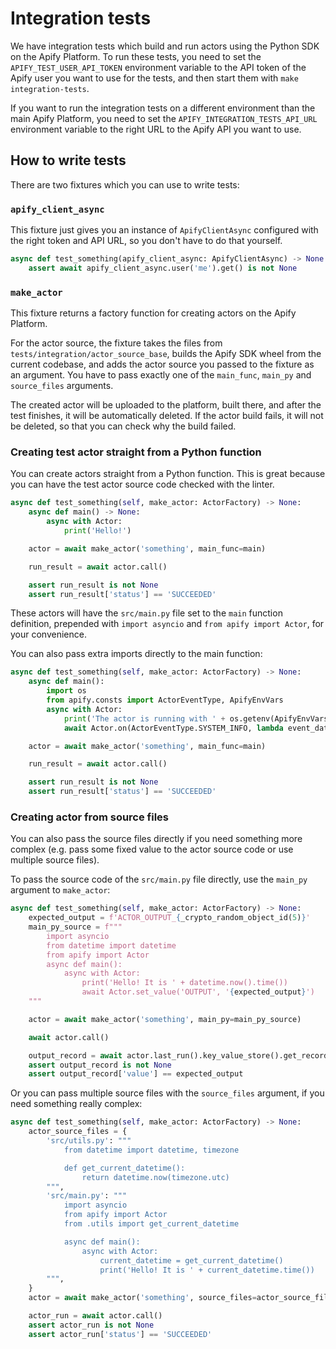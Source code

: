 Integration tests
=================

We have integration tests which build and run actors using the Python SDK on the Apify Platform.
To run these tests, you need to set the `APIFY_TEST_USER_API_TOKEN` environment variable to the API token of the Apify user you want to use for the tests,
and then start them with `make integration-tests`.

If you want to run the integration tests on a different environment than the main Apify Platform,
you need to set the `APIFY_INTEGRATION_TESTS_API_URL` environment variable to the right URL to the Apify API you want to use.

How to write tests
------------------

There are two fixtures which you can use to write tests:

### `apify_client_async`

This fixture just gives you an instance of `ApifyClientAsync` configured with the right token and API URL,
so you don't have to do that yourself.

```python
async def test_something(apify_client_async: ApifyClientAsync) -> None:
    assert await apify_client_async.user('me').get() is not None
```

### `make_actor`

This fixture returns a factory function for creating actors on the Apify Platform.

For the actor source, the fixture takes the files from `tests/integration/actor_source_base`,
builds the Apify SDK wheel from the current codebase,
and adds the actor source you passed to the fixture as an argument.
You have to pass exactly one of the `main_func`, `main_py` and `source_files` arguments.

The created actor will be uploaded to the platform, built there, and after the test finishes, it will be automatically deleted.
If the actor build fails, it will not be deleted, so that you can check why the build failed.

### Creating test actor straight from a Python function

You can create actors straight from a Python function.
This is great because you can have the test actor source code checked with the linter.

```python
async def test_something(self, make_actor: ActorFactory) -> None:
    async def main() -> None:
        async with Actor:
            print('Hello!')

    actor = await make_actor('something', main_func=main)

    run_result = await actor.call()

    assert run_result is not None
    assert run_result['status'] == 'SUCCEEDED'
```

These actors will have the `src/main.py` file set to the `main` function definition,
prepended with `import asyncio` and `from apify import Actor`, for your convenience.

You can also pass extra imports directly to the main function:

```python
async def test_something(self, make_actor: ActorFactory) -> None:
    async def main():
        import os
        from apify.consts import ActorEventType, ApifyEnvVars
        async with Actor:
            print('The actor is running with ' + os.getenv(ApifyEnvVars.MEMORY_MBYTES) + 'MB of memory')
            await Actor.on(ActorEventType.SYSTEM_INFO, lambda event_data: print(event_data))

    actor = await make_actor('something', main_func=main)

    run_result = await actor.call()

    assert run_result is not None
    assert run_result['status'] == 'SUCCEEDED'
```

### Creating actor from source files

You can also pass the source files directly if you need something more complex
(e.g. pass some fixed value to the actor source code or use multiple source files).

To pass the source code of the `src/main.py` file directly, use the `main_py` argument to `make_actor`:

```python
async def test_something(self, make_actor: ActorFactory) -> None:
    expected_output = f'ACTOR_OUTPUT_{_crypto_random_object_id(5)}'
    main_py_source = f"""
        import asyncio
        from datetime import datetime
        from apify import Actor
        async def main():
            async with Actor:
                print('Hello! It is ' + datetime.now().time())
                await Actor.set_value('OUTPUT', '{expected_output}')
    """

    actor = await make_actor('something', main_py=main_py_source)

    await actor.call()

    output_record = await actor.last_run().key_value_store().get_record('OUTPUT')
    assert output_record is not None
    assert output_record['value'] == expected_output

```

Or you can pass multiple source files with the `source_files` argument,
if you need something really complex:

```python
async def test_something(self, make_actor: ActorFactory) -> None:
    actor_source_files = {
        'src/utils.py': """
            from datetime import datetime, timezone

            def get_current_datetime():
                return datetime.now(timezone.utc)
        """,
        'src/main.py': """
            import asyncio
            from apify import Actor
            from .utils import get_current_datetime

            async def main():
                async with Actor:
                    current_datetime = get_current_datetime()
                    print('Hello! It is ' + current_datetime.time())
        """,
    }
    actor = await make_actor('something', source_files=actor_source_files)

    actor_run = await actor.call()
    assert actor_run is not None
    assert actor_run['status'] == 'SUCCEEDED'
```
